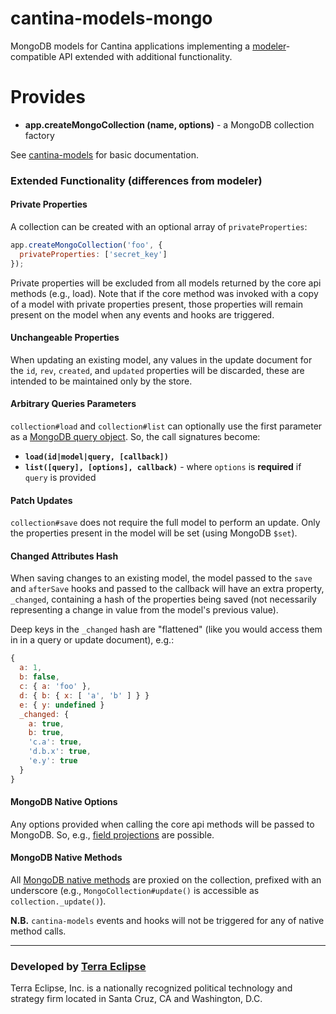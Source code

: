 cantina-models-mongo
====================

MongoDB models for Cantina applications implementing a
[modeler](https://github.com/carlos8f/modeler/)-compatible API extended with
additional functionality.

Provides
========

- **app.createMongoCollection (name, options)** - a MongoDB collection factory

See [cantina-models](https://github.com/cantina/cantina-models) for basic
documentation.

### Extended Functionality (differences from modeler)

#### Private Properties

A collection can be created with an optional array of `privateProperties`:

```js
app.createMongoCollection('foo', {
  privateProperties: ['secret_key']
});
```

Private properties will be excluded from all models returned by the core api
methods (e.g., load). Note that if the core method was invoked with a copy of a
model with private properties present, those properties will remain present on
the model when any events and hooks are triggered.

#### Unchangeable Properties

When updating an existing model, any values in the update document for the `id`,
`rev`, `created`, and `updated` properties will be discarded, these are intended
to be maintained only by the store.

#### Arbitrary Queries Parameters

`collection#load` and `collection#list` can optionally use the first parameter
as a [MongoDB query object](http://docs.mongodb.org/manual/reference/method/db.collection.find/#db.collection.find).
So, the call signatures become:

- **`load(id|model|query, [callback])`**
- **`list([query], [options], callback)`** - where `options` is **required** if
`query` is provided

#### Patch Updates

`collection#save` does not require the full model to perform an update. Only the
properties present in the model will be set (using MongoDB `$set`).

#### Changed Attributes Hash

When saving changes to an existing model, the model passed to the `save` and
`afterSave` hooks and passed to the callback will have an extra property,
`_changed`, containing a hash of the properties being saved (not necessarily
representing a change in value from the model's previous value).

Deep keys in the `_changed` hash are "flattened" (like you would access them in
in a query or update document), e.g.:

```js
{
  a: 1,
  b: false,
  c: { a: 'foo' },
  d: { b: { x: [ 'a', 'b' ] } }
  e: { y: undefined }
  _changed: {
    a: true,
    b: true,
    'c.a': true,
    'd.b.x': true,
    'e.y': true
  }
}
```

#### MongoDB Native Options

Any options provided when calling the core api methods will be passed to MongoDB.
So, e.g., [field projections](http://docs.mongodb.org/manual/reference/glossary/#term-projection)
are possible.

#### MongoDB Native Methods

All [MongoDB native methods](http://mongodb.github.io/node-mongodb-native/api-generated/collection.html)
are proxied on the collection, prefixed with an underscore (e.g.,
`MongoCollection#update()` is accessible as `collection._update()`).

**N.B.** `cantina-models` events and hooks will not be triggered for any of native
method calls.

- - -

### Developed by [Terra Eclipse](http://www.terraeclipse.com)
Terra Eclipse, Inc. is a nationally recognized political technology and
strategy firm located in Santa Cruz, CA and Washington, D.C.
